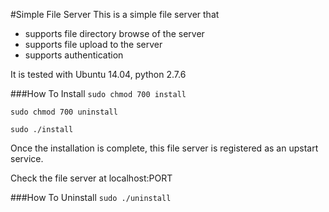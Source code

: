 #Simple File Server
This is a simple file server that
* supports file directory browse of the server
* supports file upload to the server
* supports authentication

It is tested with Ubuntu 14.04, python 2.7.6

###How To Install
`sudo chmod 700 install`

`sudo chmod 700 uninstall`

`sudo ./install`

Once the installation is complete, this file server is registered as an upstart service.

Check the file server at localhost:PORT

###How To Uninstall
`sudo ./uninstall`
